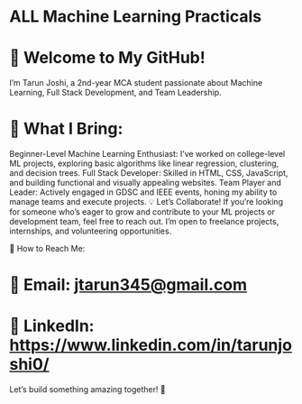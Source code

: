 <h1>ALL Machine Learning Practicals</h1>

# 👋 Welcome to My GitHub!
I’m Tarun Joshi, a 2nd-year MCA student passionate about Machine Learning, Full Stack Development, and Team Leadership.

# 📌 What I Bring:
Beginner-Level Machine Learning Enthusiast: I’ve worked on college-level ML projects, exploring basic algorithms like linear regression, clustering, and decision trees.
Full Stack Developer: Skilled in HTML, CSS, JavaScript, and building functional and visually appealing websites.
Team Player and Leader: Actively engaged in GDSC and IEEE events, honing my ability to manage teams and execute projects.
💡 Let’s Collaborate!
If you’re looking for someone who’s eager to grow and contribute to your ML projects or development team, feel free to reach out. I’m open to freelance projects, internships, and volunteering opportunities.

🔗 How to Reach Me:
# 📧 Email: jtarun345@gmail.com
# 💼 LinkedIn: https://www.linkedin.com/in/tarunjoshi0/

Let’s build something amazing together! 🚀
